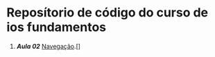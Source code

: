 # Reposítorio de código do curso de ios fundamentos


1. ***Aula 02*** [Navegação](https://github.com/jacksonsmith/aulas_ios_fundamentos_03).[]
